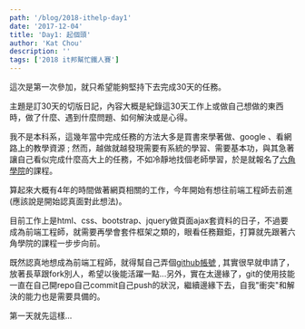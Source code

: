 ```yaml
---
path: '/blog/2018-ithelp-day1'
date: '2017-12-04'
title: 'Day1: 起個頭'
author: 'Kat Chou'
description: ''
tags: ['2018 it邦幫忙鐵人賽']
---
```


這次是第一次參加，就只希望能夠堅持下去完成30天的任務。

主題是訂30天的切版日記，內容大概是紀錄這30天工作上或做自己想做的東西時，做了什麼、遇到什麼問題、如何解決或是心得。

我不是本科系，這幾年當中完成任務的方法大多是買書來學著做、google 、看網路上的教學資源 ; 然而，越做就越發現需要有系統的學習、需要基本功，與其急著讓自己看似完成什麼高大上的任務，不如冷靜地找個老師學習，於是就報名了[六角學院](https://www.hexschool.com/)的課程。

算起來大概有4年的時間做著網頁相關的工作，今年開始有想往前端工程師去前進(應該說是開始認真面對此想法)。

目前工作上是html、css、bootstrap、jquery做頁面ajax套資料的日子，不過要成為前端工程師，就需要再學會套件框架之類的，眼看任務艱鉅，打算就先跟著六角學院的課程一步步向前。

既然認真地想成為前端工程師，就得幫自己弄個[github帳號](https://github.com/YuningChou) , 其實很早就申請了，放著長草跟fork別人，希望以後能活躍一點...另外，實在太邊緣了，git的使用技能一直在自己開repo自己commit自己push的狀況，繼續邊緣下去，自我"衝突"和解決的能力也是需要具備的。


第一天就先這樣...
